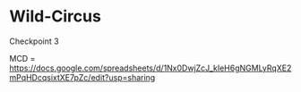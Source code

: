 # Wild-Circus
Checkpoint 3


MCD  = https://docs.google.com/spreadsheets/d/1Nx0DwjZcJ_kIeH6gNGMLyRqXE2mPqHDcqsixtXE7pZc/edit?usp=sharing
